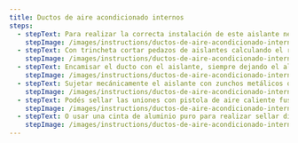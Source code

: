 ```yaml
---
title: Ductos de aire acondicionado internos
steps:
  - stepText: Para realizar la correcta instalación de este aislante necesitarás un metro, una escuadra o regla metálica, zunchos plásticos o metálicos, un marcador, cinta metalizada y una pistola de aire caliente.
    stepImage: /images/instructions/ductos-de-aire-acondicionado-internos/isolant-aislantes-linea-climatizacion-espuma-aluminizada-ductos-paso-a-paso-colocacion-paso-1.jpg
  - stepText: Con trincheta cortar pedazos de aislantes calculando el recorrido de envoltura de los ductos. Podés marcar el aluminio con la misma trincheta y sacarle una franja para luego realizar una refuerzo de la unión con pistola de aire caliente.
    stepImage: /images/instructions/ductos-de-aire-acondicionado-internos/isolant-aislantes-linea-climatizacion-espuma-aluminizada-ductos-paso-a-paso-colocacion-paso-2.jpg
  - stepText: Encamisar el ducto con el aislante, siempre dejando el aluminio reforzado hacia la intemperie.
    stepImage: /images/instructions/ductos-de-aire-acondicionado-internos/isolant-aislantes-linea-climatizacion-espuma-aluminizada-ductos-paso-a-paso-colocacion-paso-3.jpg
  - stepText: Sujetar mecánicamente el aislante con zunchos metálicos o plásticos resistentes intemperie. Podés pegar con cemento de contacto la espuma al ducto, pero nunca dejes de colocar la fijación mecánica, ya que con el paso del tiempo todos los pegamos pierden efectividad y sobre todo si están solicitados a los agentes del clima.
    stepImage: /images/instructions/ductos-de-aire-acondicionado-internos/isolant-aislantes-linea-climatizacion-espuma-aluminizada-ductos-paso-a-paso-colocacion-paso-4.jpg
  - stepText: Podés sellar las uniones con pistola de aire caliente fusionando la espuma tanto a lo largo, como en las uniones entre tramos.
    stepImage: /images/instructions/ductos-de-aire-acondicionado-internos/isolant-aislantes-linea-climatizacion-espuma-aluminizada-ductos-paso-a-paso-colocacion-paso-5.jpg
  - stepText: O usar una cinta de aluminio puro para realizar sellar dichas uniones.
    stepImage: /images/instructions/ductos-de-aire-acondicionado-internos/isolant-aislantes-linea-climatizacion-espuma-aluminizada-ductos-paso-a-paso-colocacion-paso-6.jpg
---
```

